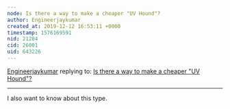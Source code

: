 ```yaml
---
node: Is there a way to make a cheaper "UV Hound"?
author: Engineerjaykumar
created_at: 2019-12-12 16:53:11 +0000
timestamp: 1576169591
nid: 21284
cid: 26001
uid: 643226
---
```




[Engineerjaykumar](../profile/Engineerjaykumar) replying to: [Is there a way to make a cheaper "UV Hound"?](../notes/liz/10-24-2019/is-there-a-way-to-make-a-cheaper-uv-hound)

----
I also want to know about this type.
